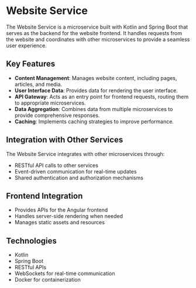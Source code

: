 # Website Service

The Website Service is a microservice built with Kotlin and Spring Boot that serves as the backend for the website frontend. It handles requests from the website and coordinates with other microservices to provide a seamless user experience.

## Key Features

- **Content Management**: Manages website content, including pages, articles, and media.
- **User Interface Data**: Provides data for rendering the user interface.
- **API Gateway**: Acts as an entry point for frontend requests, routing them to appropriate microservices.
- **Data Aggregation**: Combines data from multiple microservices to provide comprehensive responses.
- **Caching**: Implements caching strategies to improve performance.

## Integration with Other Services

The Website Service integrates with other microservices through:

- RESTful API calls to other services
- Event-driven communication for real-time updates
- Shared authentication and authorization mechanisms

## Frontend Integration

- Provides APIs for the Angular frontend
- Handles server-side rendering when needed
- Manages static assets and resources

## Technologies

- Kotlin
- Spring Boot
- RESTful APIs
- WebSockets for real-time communication
- Docker for containerization
